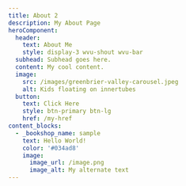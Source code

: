 ```yaml
---
title: About 2
description: My About Page
heroComponent:
  header:
    text: About Me
    style: display-3 wvu-shout wvu-bar
  subhead: Subhead goes here.
  content: My cool content.
  image:
    src: /images/greenbrier-valley-carousel.jpeg
    alt: Kids floating on innertubes
  button:
    text: Click Here
    style: btn-primary btn-lg
    href: /my-href
content_blocks:
  - _bookshop_name: sample
    text: Hello World!
    color: '#034ad8'
    image:
      image_url: /image.png
      image_alt: My alternate text
---
```

